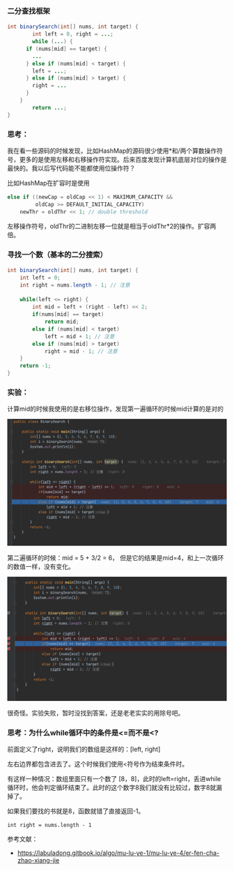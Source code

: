### 二分查找框架

```java
int binarySearch(int[] nums, int target) {
		int left = 0, right = ...;
		while (...) {
      if (nums[mid] == target) {
        ...
      } else if (nums[mid] < target) {
        left = ...;
      } else if (nums[mid] > target) {
        right = ...
      }  
    }
		return ...;
}
```

### 思考：

我在看一些源码的时候发现，比如HashMap的源码很少使用*和/两个算数操作符号，更多的是使用左移和右移操作符实现。后来百度发现计算机底层对位的操作是最快的。我以后写代码能不能都使用位操作符？

比如HashMap在扩容时是使用

```java
else if ((newCap = oldCap << 1) < MAXIMUM_CAPACITY &&
         oldCap >= DEFAULT_INITIAL_CAPACITY)
    newThr = oldThr << 1; // double threshold
```

左移操作符号，oldThr的二进制左移一位就是相当于oldThr*2的操作。扩容两倍。

### 寻找一个数（基本的二分搜索）

```java
int binarySearch(int[] nums, int target) {
    int left = 0; 
    int right = nums.length - 1; // 注意

    while(left <= right) {
        int mid = left + (right - left) << 2;
        if(nums[mid] == target)
            return mid; 
        else if (nums[mid] < target)
            left = mid + 1; // 注意
        else if (nums[mid] > target)
            right = mid - 1; // 注意
    }
    return -1;
}

```

### 实验：

计算mid的时候我使用的是右移位操作，发现第一遍循环的时候mid计算的是对的

![image-20210917213110815](4.%E4%BA%8C%E5%88%86%E6%90%9C%E7%B4%A2.assets/image-20210917213110815.png)

第二遍循环的时候：mid = 5 + 3/2 = 6， 但是它的结果是mid=4，和上一次循环的数值一样，没有变化。

![image-20210917213143922](4.%E4%BA%8C%E5%88%86%E6%90%9C%E7%B4%A2.assets/image-20210917213143922.png)

很奇怪。实验失败，暂时没找到答案，还是老老实实的用除号吧。

### 思考：为什么while循环中的条件是<=而不是<?

前面定义了right，说明我们的数组是这样的：[left, right]

左右边界都包含进去了。这个时候我们使用<符号作为结束条件时。

有这样一种情况：数组里面只有一个数了 [8，8]，此时的left=right，丢进while循环时，他会判定循环结束了。此时的这个数字8我们就没有比较过，数字8就漏掉了。

如果我们要找的书就是8，函数就错了直接返回-1。

```
int right = nums.length - 1
```

参考文献：

- https://labuladong.gitbook.io/algo/mu-lu-ye-1/mu-lu-ye-4/er-fen-cha-zhao-xiang-jie
